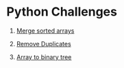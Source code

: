 # Python Challenges

1) [Merge sorted arrays](merge_sorted_arrays.md)

2) [Remove Duplicates](remove_duplicates.md)

3) [Array to binary tree](array_to_binary_tree.md)